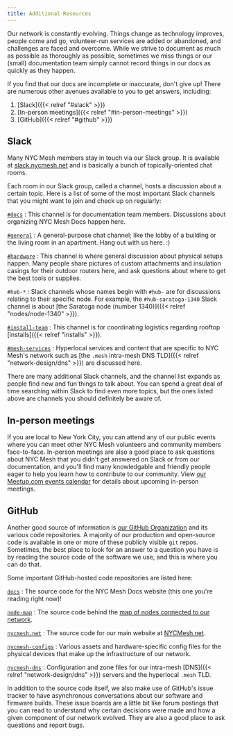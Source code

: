 ```yaml
---
title: Additional Resources
---
```


Our network is constantly evolving. Things change as technology improves, people come and go, volunteer-run services are added or abandoned, and challenges are faced and overcome. While we strive to document as much as possible as thoroughly as possible, sometimes we miss things or our (small) documentation team simply cannot record things in our docs as quickly as they happen.

If you find that our docs are incomplete or inaccurate, don't give up! There are numerous other avenues available to you to get answers, including:

1. [Slack]({{< relref "#slack" >}})
1. [In-person meetings]({{< relref "#in-person-meetings" >}})
1. [GitHub]({{< relref "#github" >}})

## Slack

Many NYC Mesh members stay in touch via our Slack group. It is available at [slack.nycmesh.net](https://slack.nycmesh.net/) and is basically a bunch of topically-oriented chat rooms.

Each room in our Slack group, called a channel, hosts a discussion about a certain topic. Here is a list of some of the most important Slack channels that you might want to join and check up on regularly:

[`#docs`](https://nycmesh.slack.com/messages/docs)
: This channel is for documentation team members. Discussions about organizing NYC Mesh Docs happen here.

[`#general`](https://nycmesh.slack.com/messages/general)
: A general-purpose chat channel; like the lobby of a building or the living room in an apartment. Hang out with us here. :)

[`#hardware`](https://nycmesh.slack.com/messages/hardware)
: This channel is where general discussion about physical setups happen. Many people share pictures of custom attachments and insulation casings for their outdoor routers here, and ask questions about where to get the best tools or supplies.

`#hub-*`
: Slack channels whose names begin with `#hub-` are for discussions relating to their specific node. For example, the `#hub-saratoga-1340` Slack channel is about [the Saratoga node (number 1340)]({{< relref "nodes/node-1340" >}}).

[`#install-team`](https://nycmesh.slack.com/messages/install-team)
: This channel is for coordinating logistics regarding rooftop [installs]({{< relref "installs" >}}).

[`#mesh-services`](https://nycmesh.slack.com/messages/mesh-services)
: Hyperlocal services and content that are specific to NYC Mesh's network such as [the `.mesh` intra-mesh DNS TLD]({{< relref "network-design/dns" >}}) are discussed here.

There are many additional Slack channels, and the channel list expands as people find new and fun things to talk about. You can spend a great deal of time searching within Slack to find even more topics, but the ones listed above are channels you should definitely be aware of.

## In-person meetings

If you are local to New York City, you can attend any of our public events where you can meet other NYC Mesh volunteers and community members face-to-face. In-person meetings are also a good place to ask questions about NYC Mesh that you didn't get answered on Slack or from our documentation, and you'll find many knowledgable and friendly people eager to help you learn how to contribute to our community. View [our Meetup.com events calendar](https://www.meetup.com/nycmesh/events/) for details about upcoming in-person meetings.

## GitHub

Another good source of information is [our GitHub Organization](https://github.com/nycmeshnet) and its various code repositories. A majority of our production and open-source code is available in one or more of these publicly visible `git` repos. Sometimes, the best place to look for an answer to a question you have is by reading the source code of the software we use, and this is where you can do that.

Some important GitHub-hosted code repositories are listed here:

[`docs`](https://github.com/nycmeshnet/docs)
: The source code for the NYC Mesh Docs website (this one you're reading right now)!

[`node-map`](https://github.com/nycmeshnet/node-map)
: The source code behind the [map of nodes connected to our network](https://nycmesh.net/map).

[`nycmesh.net`](https://github.com/nycmeshnet/nycmesh.net)
: The source code for our main website at [NYCMesh.net](https://nycmesh.net/).

[`nycmesh-configs`](https://github.com/nycmeshnet/nycmesh-configs)
: Various assets and hardware-specific config files for the physical devices that make up the infrastructure of our network.

[`nycmesh-dns`](https://github.com/nycmeshnet/nycmesh-dns)
: Configuration and zone files for our intra-mesh [DNS]({{< relref "network-design/dns" >}}) servers and the hyperlocal `.mesh` TLD.

In addition to the source code itself, we also make use of GitHub's issue tracker to have asynchronous conversations about our software and firmware builds. These issue boards are a little bit like forum postings that you can read to understand why certain decisions were made and how a given component of our network evolved. They are also a good place to ask questions and report bugs.
